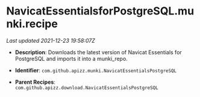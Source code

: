 # NavicatEssentialsforPostgreSQL.munki.recipe

_Last updated 2021-12-23 19:58:07Z_

- **Description**: Downloads the latest version of Navicat Essentials for PostgreSQL and imports it into a munki_repo.

- **Identifier**: `com.github.apizz.munki.NavicatEssentialsPostgreSQL`

- **Parent Recipes**: `com.github.apizz.download.NavicatEssentialsPostgreSQL`